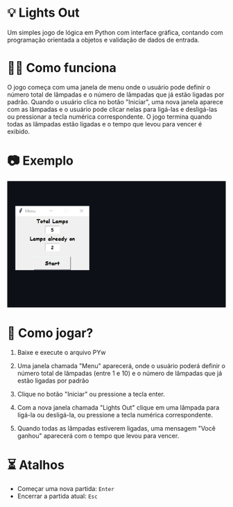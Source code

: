 # __💡 Lights Out__
Um simples jogo de lógica em Python com interface gráfica, contando com programação orientada a objetos e validação de dados de entrada. 

# __👨‍💻 Como funciona__
O jogo começa com uma janela de menu onde o usuário pode definir o número total de lâmpadas e o número de lâmpadas que já estão ligadas por padrão. Quando o usuário clica no botão "Iniciar", uma nova janela aparece com as lâmpadas e o usuário pode clicar nelas para ligá-las e desligá-las ou pressionar a tecla numérica correspondente. O jogo termina quando todas as lâmpadas estão ligadas e o tempo que levou para vencer é exibido.

# __📷 Exemplo__
![](/gif_exemplo.gif?raw=true "Exemplo")


# __🤔 Como jogar?__
1. Baixe e execute o arquivo PYw

2. Uma janela chamada "Menu" aparecerá, onde o usuário poderá definir o número total de lâmpadas (entre 1 e 10) e o número de lâmpadas que já estão ligadas por padrão

3. Clique no botão "Iniciar" ou pressione a tecla enter.

4. Com a nova janela chamada "Lights Out" clique em uma lâmpada para ligá-la ou desligá-la, ou pressione a tecla numérica correspondente.

5. Quando todas as lâmpadas estiverem ligadas, uma mensagem "Você ganhou" aparecerá com o tempo que levou para vencer.

# __⏳ Atalhos__
- Começar uma nova partida: `Enter`
- Encerrar a partida atual: `Esc`
